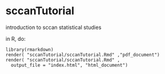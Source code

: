 sccanTutorial
=============

introduction to sccan statistical studies

in R, do:

```
library(rmarkdown)
render( "sccanTutorial/sccanTutorial.Rmd" ,"pdf_document")
render( "sccanTutorial/sccanTutorial.Rmd" ,
  output_file = "index.html", "html_document")
```
